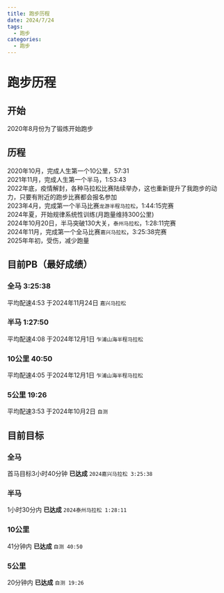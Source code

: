 ```yaml
---
title: 跑步历程
date: 2024/7/24
tags:
  - 跑步
categories:
  - 跑步
---
```


# 跑步历程

## 开始

2020年8月份为了锻炼开始跑步

## 历程

2020年10月，完成人生第一个10公里，57:31  
2021年11月，完成人生第一个半马，1:53:43  
2022年底，疫情解封，各种马拉松比赛陆续举办，这也重新提升了我跑步的动力，只要有附近的跑步比赛都会报名参加  
2023年4月，完成第一个半马比赛`龙游半程马拉松`，1:44:15完赛  
2024年夏，开始规律系统性训练(月跑量维持300公里)  
2024年10月20日，半马突破130大关，`泰州马拉松`，1:28:11完赛  
2024年11月，完成第一个全马比赛`嘉兴马拉松`，3:25:38完赛  
2025年年初，受伤，减少跑量

## 目前PB（最好成绩）

### 全马 3:25:38

平均配速4:53 于2024年11月24日 `嘉兴马拉松`

### 半马 1:27:50

平均配速4:08 于2024年12月1日 `乍浦山海半程马拉松`

### 10公里 40:50

平均配速4:05 于2024年12月1日 `乍浦山海半程马拉松`

### 5公里 19:26

平均配速3:53 于2024年10月2日 `自测`

## 目前目标

### 全马

首马目标3小时40分钟 **已达成** `2024嘉兴马拉松 3:25:38`

### 半马

1小时30分内 **已达成** `2024泰州马拉松 1:28:11`

### 10公里

41分钟内 **已达成** `自测 40:50`

### 5公里

20分钟内 **已达成** `自测 19:26`
